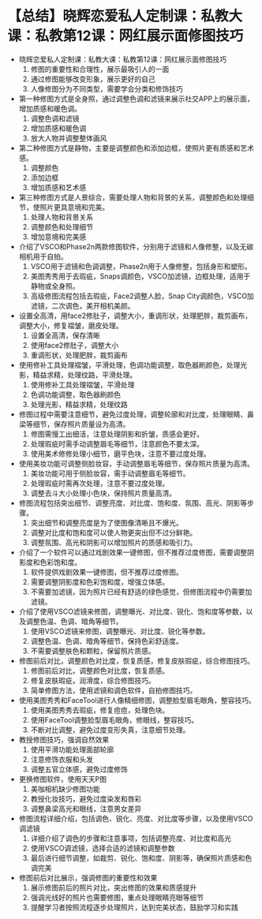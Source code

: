 # 【总结】晓辉恋爱私人定制课：私教大课：私教第12课：网红展示面修图技巧

-   晓辉恋爱私人定制课：私教大课：私教第12课：网红展示面修图技巧
    1.  修图的重要性和合理性，展示最吸引人的一面
    2.  通过修图能够改变形象，展示更好的自己
    3.  人像修图分为不同类型，需要学会分类和修饰技巧
-   第一种修图方式是全身照，通过调整色调和滤镜来展示社交APP上的展示面，增加质感和暖色调。
    1.  调整色调和滤镜
    2.  增加质感和暖色调
    3.  放大人物并调整整体画风
-   第二种修图方式是静物，主要是调整颜色和添加边框，使照片更有质感和艺术感。
    1.  调整颜色
    2.  添加边框
    3.  增加质感和艺术感
-   第三种修图方式是人景综合，需要处理人物和背景的关系，调整颜色和处理细节，使照片更具意境和完美。
    1.  处理人物和背景关系
    2.  调整颜色和处理细节
    3.  增加意境和完美感
-   介绍了VSCO和Phase2n两款修图软件，分别用于滤镜和人像修整，以及无碳相机用于自拍。
    1.  VSCO用于滤镜和色调调整，Phase2n用于人像修整，包括身形和塑形。
    2.  美图秀秀用于去瑕疵，Snaps调颜色，VSCO加滤镜，边框处理，适用于静物或全身照。
    3.  高级修图流程包括去瑕疵，Face2调整人脸，Snap City调颜色，VSCO加滤镜，二次调色，美开相机美颜。
-   设置全高清，用face2修肚子，调整大小，重调形状，处理肥胖，裁剪画布，调整大小，修复褶皱，磨皮处理。
    1.  设置全高清，保存清晰
    2.  使用face2修肚子，调整大小
    3.  重调形状，处理肥胖，裁剪画布
-   使用修补工具处理褶皱，平滑处理，色调功能调整，取色器刷颜色，处理光影，精益求精，处理纹路，平滑处理。
    1.  使用修补工具处理褶皱，平滑处理
    2.  色调功能调整，取色器刷颜色
    3.  处理光影，精益求精，处理纹路
-   修图过程中需要注意细节，避免过度处理，调整轮廓和对比度，处理眼睛、鼻梁等细节，保存照片质量设为高清。
    1.  修图需慢工出细活，注意处理阴影和折皱，质感会更好。
    2.  处理瑕疵时需手动调整眉毛等细节，注意颜色不要太深。
    3.  使用美术修修处理小细节，磨平色块，注意不要过度处理。
-   使用美妆功能可调整侧脸妆容，手动调整眉毛等细节，保存照片质量为高清。
    1.  美妆功能可用于侧脸妆容，需手动调整眉毛等细节。
    2.  处理瑕疵时需再次处理，注意不要过度处理。
    3.  调整去斗大小处理小色块，保持照片质量高清。
-   修图流程包括突出细节、调整亮度、对比度、饱和度、氛围、高光、阴影等步骤。
    1.  突出细节和调整亮度是为了使图像清晰且不爆光。
    2.  调整对比度和饱和度可以使人物更突出但不过分鲜艳。
    3.  调整氛围、高光和阴影可以增加照片的质感和吸引力。
-   介绍了一个软件可以通过戏剧效果一键修图，但不推荐过度修图，需要调整阴影度和色彩饱和度。
    1.  软件提供戏剧效果一键修图，但不推荐过度修图。
    2.  需要调整阴影度和色彩饱和度，增强立体感。
    3.  不需要加滤镜，因为照片已经有舒适的绿色感觉，但修图流程中仍需要加滤镜。
-   介绍了使用VSCO滤镜来修图，调整曝光、对比度、锐化、饱和度等参数，以及调整色温、色调、暗角等细节。
    1.  使用VSCO滤镜来修图，调整曝光、对比度、锐化等参数。
    2.  调整色温、色调、暗角等细节，保持色彩舒适度。
    3.  不需要调整肤色和颗粒，保留照片质感。
-   修图前后对比，调整颜色对比度，恢复质感，修复皮肤瑕疵，综合修图技巧。
    1.  修图前后对比，调整颜色对比度，恢复质感。
    2.  修复皮肤瑕疵，润滑度，综合修图技巧。
    3.  简单修图方法，使用滤镜和调色软件，自拍修图技巧。
-   使用美图秀秀和FaceTool进行人像精细修图，调整脸型眉毛眼角，整容技巧。
    1.  使用美图秀秀去瑕疵，修复痘痘，处理色块。
    2.  使用FaceTool调整脸型眉毛眼角，修眼线，整容技巧。
    3.  不断对比调整，避免过度变形失真，注意细节处理。
-   教授修图技巧，强调自然效果
    1.  使用平滑功能处理面部轮廓
    2.  注意修饰衣服和头发
    3.  调整五官立体感，避免过度修饰
-   更换修图软件，使用天天P图
    1.  美咖相机缺少修图功能
    2.  教授化妆技巧，避免过度染发和唇彩
    3.  调整鼻梁高光和眼线，注意男女差异
-   修图流程详细介绍，包括调色、锐化、亮度、对比度等步骤，以及使用VSCO调滤镜
    1.  详细介绍了调色的步骤和注意事项，包括调整亮度、对比度和高光
    2.  使用VSCO调滤镜，选择合适的滤镜和调整参数
    3.  最后进行细节调整，如裁剪、锐化、饱和度、阴影等，确保照片质感和色调完美
-   修图前后对比展示，强调修图的重要性和效果
    1.  展示修图前后的照片对比，突出修图的效果和质感提升
    2.  强调光线好的照片也需要修图，重点处理眼睛亮眼等细节
    3.  提醒学习者按照流程逐步处理照片，达到完美状态，鼓励学习和实践
